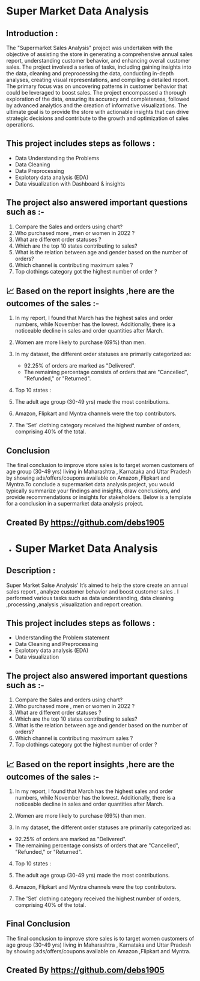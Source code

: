# Super Market Data Analysis 

Introduction :
-

The "Supermarket Sales Analysis" project was undertaken with the objective of assisting the store in generating a comprehensive annual sales report, understanding customer behavior, and enhancing overall customer sales. The project involved a series of tasks, including gaining insights into the data, cleaning and preprocessing the data, conducting in-depth analyses, creating visual representations, and compiling a detailed report. The primary focus was on uncovering patterns in customer behavior that could be leveraged to boost sales. The project encompassed a thorough exploration of the data, ensuring its accuracy and completeness, followed by advanced analytics and the creation of informative visualizations. The ultimate goal is to provide the store with actionable insights that can drive strategic decisions and contribute to the growth and optimization of sales operations.

This project includes steps as follows :
-
- Data Understanding the Problems
- Data Cleaning
- Data Preprocessing
- Explotory data analysis (EDA)
- Data visualization with Dashboard & insights

The project also answered important questions such as :-
 -
1. Compare the Sales and orders using chart?
2. Who purchased more , men or women in 2022 ?
3. What are different order statuses ?
4. Which are the top 10 states contributing to sales?
5. What is the relation between age and gender based on the number of orders?
6. Which channel is contributing maximum sales ? 
7. Top clothings category got the highest number of order ?

📈 Based on the report insights ,here are the outcomes of the sales :- 
 -
1. In my report, I found that March has the highest sales and order numbers, while November has the lowest. Additionally, there is a noticeable decline in sales and order quantities after March.
 
2. Women are more likely to purchase (69%) than men.
 
  
3. In my dataset, the different order statuses are primarily categorized as:
    - 92.25% of orders are marked as "Delivered".
   - The remaining percentage consists of orders that are "Cancelled", "Refunded," or "Returned".

4. Top 10 states :


5.  The adult age group (30-49 yrs) made the most contributions.
  

6. Amazon, Flipkart and Myntra channels were the top contributors.
  

7. The 'Set' clothing category received the highest number of orders, comprising 40% of the total.

Conclusion
-
 The final conclusion to improve store sales is to target women customers of age group (30-49 yrs) living in Maharashtra , Karnataka and Uttar Pradesh by showing ads/offers/coupons available on Amazon ,Flipkart and Myntra.To conclude a supermarket data analysis project, you would typically summarize your findings and insights, draw conclusions, and provide recommendations or insights for stakeholders. Below is a template for a conclusion in a supermarket data analysis project.











## Created By https://github.com/debs1905

- # Super Market Data Analysis 

Description :
-

Super Market Salse Analysis’ It’s aimed to help the store create an annual sales report , analyze customer behavior and boost customer sales . I performed various tasks such as data understanding, data cleaning ,processing ,analysis ,visualization and report creation. 

This project includes steps as follows :
-
- Understanding the Problem statement
- Data Cleaning and Preprocessing
- Explotory data analysis (EDA)
- Data visualization 

The project also answered important questions such as :-
 -
1. Compare the Sales and orders using chart?
2. Who purchased more , men or women in 2022 ?
3. What are different order statuses ?
4. Which are the top 10 states contributing to sales?
5.  What is the relation between age and gender based on the number of orders?
6. Which channel is contributing maximum sales ? 
7. Top clothings category got the highest number of order ?

📈 Based on the report insights ,here are the outcomes of the sales :- 
 -
1. In my report, I found that March has the highest sales and order numbers, while November has the lowest. Additionally, there is a noticeable decline in sales and order quantities after March.


2. Women are more likely to purchase (69%) than men.

3. In my dataset, the different order statuses are primarily categorized as:
- 92.25% of orders are marked as "Delivered".
- The remaining percentage consists of orders that are "Cancelled", "Refunded," or "Returned".

4. Top 10 states :

5.  The adult age group (30-49 yrs) made the most contributions.

6. Amazon, Flipkart and Myntra channels were the top contributors.

7. The 'Set' clothing category received the highest number of orders, comprising 40% of the total.

Final Conclusion
-
 The final conclusion to improve store sales is to target women customers of age group (30-49 yrs) living in Maharashtra , Karnataka and Uttar Pradesh by showing ads/offers/coupons available on Amazon ,Flipkart and Myntra.











## Created By https://github.com/debs1905

